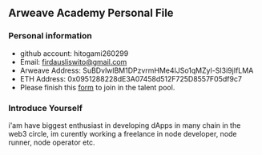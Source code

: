 ## Arweave Academy Personal File

### Personal information

- github account: hitogami260299
- Email: firdausliswito@gmail.com
- Arweave Address: SuBDvlwlBM1DPzvrmHMe4lJSo1qMZyl-SI3i9jIfLMA
- ETH Address: 0x0951288228dE3A07458d512F725D8557F05df9c7
- Please finish this [form](https://docs.google.com/forms/d/e/1FAIpQLSfWA5fIIcBgmRppm3jNz5vmf9Mai_QMVil-2pO4r7YKn_Zhtw/viewform?usp=sf_link) to join in the talent pool.

### Introduce Yourself
 i'am have biggest enthusiast in developing dApps in many chain in the web3 circle, im curently working a freelance in node developer, node runner, node operator etc.